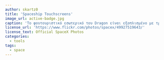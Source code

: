 ```yaml
---
author: skartz0
title: 'Spaceship Touchscreens'
image_url: active-badge.jpg
caption: 'Το φουτουριστικό εσωτερικό του Dragon είναι εξοπλισμένο με τρεις οθόνες αφής και περίπου 30 κουμπιά, τεραστια αλλαγή από τα 2.000 κουμπιά και διακόπτες στο Space Shuttle.'
license_url: 'https://www.flickr.com/photos/spacex/49927519643/'
license_text: Official SpaceX Photos
categories:
  - tools
tags:
  - space
---
```

